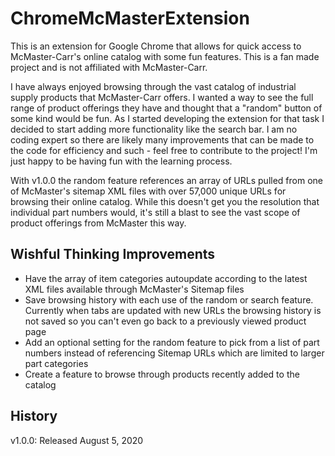 # ChromeMcMasterExtension
This is an extension for Google Chrome that allows for quick access to McMaster-Carr's online catalog with some fun features. This is a fan made project and is not affiliated with McMaster-Carr. 

I have always enjoyed browsing through the vast catalog of industrial supply products that McMaster-Carr offers. I wanted a way to see the full range of product offerings they have and thought that a "random" button of some kind would be fun. As I started developing the extension for that task I decided to start adding more functionality like the search bar. I am no coding expert so there are likely many improvements that can be made to the code for efficiency and such - feel free to contribute to the project! I'm just happy to be having fun with the learning process. 

With v1.0.0 the random feature references an array of URLs pulled from one of McMaster's sitemap XML files with over 57,000 unique URLs for browsing their online catalog. While this doesn't get you the resolution that individual part numbers would, it's still a blast to see the vast scope of product offerings from McMaster this way.

## Wishful Thinking Improvements
- Have the array of item categories autoupdate according to the latest XML files available through McMaster's Sitemap files
- Save browsing history with each use of the random or search feature. Currently when tabs are updated with new URLs the browsing history is not saved so you can't even go back to a previously viewed product page
- Add an optional setting for the random feature to pick from a list of part numbers instead of referencing Sitemap URLs which are limited to larger part categories
- Create a feature to browse through products recently added to the catalog

## History
v1.0.0: Released August 5, 2020
